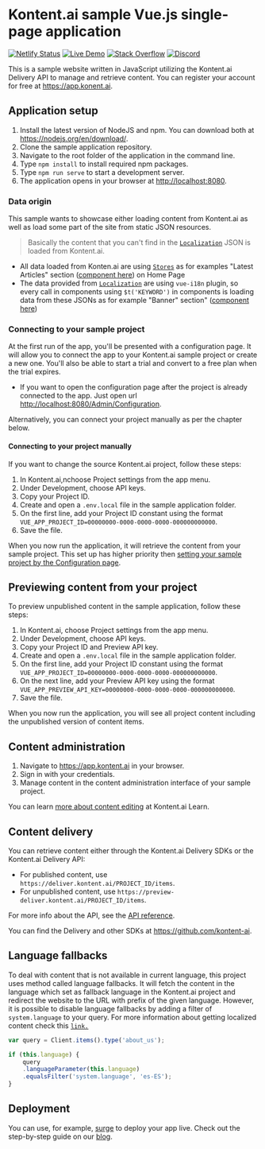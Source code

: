 # Kontent.ai sample Vue.js single-page application

[![Netlify Status](https://api.netlify.com/api/v1/badges/cb6d3394-1ee9-491d-949f-8e9d4740ff36/deploy-status)](https://app.netlify.com/sites/kontent-sample-app-vue/deploys)
[![Live Demo](https://img.shields.io/badge/live-demo-brightgreen.svg)](https://kontent-sample-app-vue.netlify.app/)
[![Stack Overflow](https://img.shields.io/badge/Stack%20Overflow-ASK%20NOW-FE7A16.svg?logo=stackoverflow&logoColor=white)](https://stackoverflow.com/tags/kontent-ai)
[![Discord](https://img.shields.io/discord/821885171984891914?label=Discord&logo=Discord&logoColor=white)](https://discord.gg/SKCxwPtevJ)

This is a sample website written in JavaScript utilizing the Kontent.ai Delivery API to manage and retrieve content. You can register your account for free at <https://app.konent.ai>.

## Application setup

1. Install the latest version of NodeJS and npm. You can download both at <https://nodejs.org/en/download/>.
2. Clone the sample application repository.
3. Navigate to the root folder of the application in the command line.
4. Type `npm install` to install required npm packages.
5. Type `npm run serve` to start a development server.
6. The application opens in your browser at <http://localhost:8080>.

### Data origin

This sample wants to showcase either loading content from Kontent.ai as well as load some part of the site from static JSON resources.

> Basically the content that you can't find in the [`Localization`](https://github.com/kontent-ai/sample-app-vue/tree/master/src/Localization) JSON is loaded from Kontent.ai.

* All data loaded from Konten.ai are using [`Stores`](https://github.com/kontent-ai/sample-app-vue/tree/master/src/Stores) as for examples "Latest Articles" section ([component here](https://github.com/kontent-ai/kontent-sample-app-vue/blob/master/src/components/LatestArticles.vue#L111)) on Home Page 
* The data provided from [`Localization`](https://github.com/kontent-ai/kontent-sample-app-vue/tree/master/src/Localization) are using `vue-i18n` plugin, so every call in components using `$t('KEYWORD')` in components is loading data from these JSONs as for example "Banner" section" ([component here](https://github.com/kontent-ai/kontent-sample-app-vue/blob/master/src/components/Banner.vue#L6))

### Connecting to your sample project

At the first run of the app, you'll be presented with a configuration page. It will allow you to connect the app to your Kontent.ai sample project or create a new one. You'll also be able to start a trial and convert to a free plan when the trial expires.

* If you want to open the configuration page after the project is already connected to the app. Just open url <http://localhost:8080/Admin/Configuration>.

Alternatively, you can connect your project manually as per the chapter below.

#### Connecting to your project manually

If you want to change the source Kontent.ai project, follow these steps:

1. In Kontent.ai,nchoose Project settings from the app menu.
2. Under Development, choose API keys.
3. Copy your Project ID.
4. Create and open a `.env.local` file in the sample application folder.
5. On the first line, add your Project ID constant using the format `VUE_APP_PROJECT_ID=00000000-0000-0000-0000-000000000000`.
6. Save the file.

When you now run the application, it will retrieve the content from your sample project. This set up has higher priority then [setting your sample project by the Configuration page](#connecting-to-your-sample-project).

## Previewing content from your project

To preview unpublished content in the sample application, follow these steps:

1. In Kontent.ai, choose Project settings from the app menu.
2. Under Development, choose API keys.
3. Copy your Project ID and Preview API key.
4. Create and open a `.env.local` file in the sample application folder.
5. On the first line, add your Project ID constant using the format `VUE_APP_PROJECT_ID=00000000-0000-0000-0000-000000000000`.
6. On the next line, add your Preview API key using the format `VUE_APP_PREVIEW_API_KEY=00000000-0000-0000-0000-000000000000`.
7. Save the file.

When you now run the application, you will see all project content including the unpublished version of content items.

## Content administration

1. Navigate to <https://app.kontent.ai> in your browser.
2. Sign in with your credentials.
3. Manage content in the content administration interface of your sample project.

You can learn [more about content editing](https://kontent.ai/learn/tutorials/write-and-collaborate/create-content/introducing-content-items) at Kontent.ai Learn.

## Content delivery

You can retrieve content either through the Kontent.ai Delivery SDKs or the Kontent.ai Delivery API:

* For published content, use `https://deliver.kontent.ai/PROJECT_ID/items`.
* For unpublished content, use `https://preview-deliver.kontent.ai/PROJECT_ID/items`.

For more info about the API, see the [API reference](hhttps://kontent.ai/learn/reference/kontent-apis-overview/).

You can find the Delivery and other SDKs at <https://github.com/kontent-ai>.

## Language fallbacks

To deal with content that is not available in current language, this project uses method called language fallbacks. It will fetch the content in the language which set as fallback language in the Kontent.ai project and redirect the website to the URL with prefix of the given language. However, it is possible to disable language fallbacks by adding a filter of `system.language` to your query. For more information about getting localized content check this [`link.`](https://kontent.ai/learn/tutorials/develop-apps/get-content/localized-content-items/?tech=javascript)

```js
var query = Client.items().type('about_us');

if (this.language) {
    query
    .languageParameter(this.language)
    .equalsFilter('system.language', 'es-ES');
}
```

## Deployment

You can use, for example, [surge](http://surge.sh/) to deploy your app live. Check out the step-by-step guide on our [blog](https://kontent.ai/blog/3-steps-to-rapidly-deploy-headless-single-page-app).

